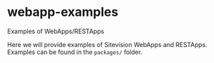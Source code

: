 # webapp-examples
Examples of WebApps/RESTApps

Here we will provide examples of Sitevision WebApps and RESTApps. Examples can be found in the `packages/` folder.
